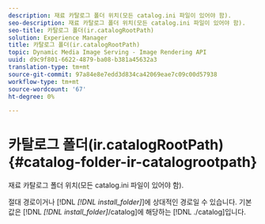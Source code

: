 ```yaml
---
description: 재료 카탈로그 폴더 위치(모든 catalog.ini 파일이 있어야 함).
seo-description: 재료 카탈로그 폴더 위치(모든 catalog.ini 파일이 있어야 함).
seo-title: 카탈로그 폴더(ir.catalogRootPath)
solution: Experience Manager
title: 카탈로그 폴더(ir.catalogRootPath)
topic: Dynamic Media Image Serving - Image Rendering API
uuid: d9c9f801-6622-4879-ba08-b381a45632a3
translation-type: tm+mt
source-git-commit: 97a84e8e7edd3d834ca42069eae7c09c00d57938
workflow-type: tm+mt
source-wordcount: '67'
ht-degree: 0%

---
```



# 카탈로그 폴더(ir.catalogRootPath){#catalog-folder-ir-catalogrootpath}

재료 카탈로그 폴더 위치(모든 catalog.ini 파일이 있어야 함).

절대 경로이거나 [!DNL *[!DNL install_folder]*]에 상대적인 경로일 수 있습니다. 기본값은 [!DNL *[!DNL install_folder]*/catalog]에 해당하는 [!DNL ./catalog]입니다.
